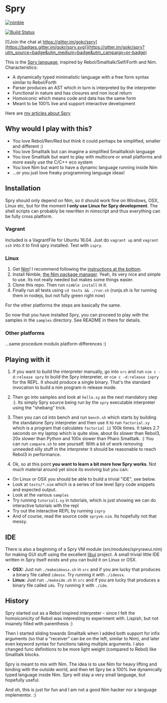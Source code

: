# Spry

[![nimble](https://raw.githubusercontent.com/yglukhov/nimble-tag/master/nimble_js.png)](https://github.com/yglukhov/nimble-tag)

[![Build Status](https://travis-ci.org/gokr/spry.svg?branch=master)](https://travis-ci.org/gokr/spry)

[![Join the chat at https://gitter.im/gokr/spry](https://badges.gitter.im/gokr/spry.svg)](https://gitter.im/gokr/spry?utm_source=badge&utm_medium=badge&utm_campaign=pr-badge)


This is the [Spry language](http://sprylang.org), inspired by Rebol/Smalltalk/Self/Forth and Nim. Characteristics:

* A dynamically typed minimalistic language with a free form syntax similar to Rebol/Forth
* Parser produces an AST which in turn is interpreted by the interpreter
* Functional in nature and has closures and non local return
* Homoiconic which means code and data has the same form
* Meant to be 100% live and support interactive development

Here are [my articles about Spry](http://goran.krampe.se/category/spry)

## Why would I play with this?

* You love Rebol/Ren/Red but think it could perhaps be simplified, smaller and different :)
* You love Smalltalk but can imagine a simplified Smalltalkish language 
* You love Smalltalk but want to play with multicore or small platforms and more easily use the C/C++ eco system
* You love Nim but want to have a dynamic language running inside Nim
* ...or you just love freaky programming language ideas!

## Installation

Spry should only depend on Nim, so it should work fine on Windows, OSX, Linux etc, but
for the moment **I only use Linux for Spry development**. The shell scripts can probably be rewritten
in nimscript and thus everything can be fully cross platform.

### Vagrant
Included is a VagrantFile for Ubuntu 16.04. Just do `vagrant up` and `vagrant ssh` into it to find spry installed. Test with `ispry`.

### Linux
1. Get [Nim](http://www.nim-lang.org)! I recommend following the [instructions at the bottom](http://nim-lang.org/download.html).
2. Install Nimble, [the Nim package manager](https://github.com/nim-lang/nimble). Yeah, its very nice and simple to use. Its not really needed but makes some things easier.
3. Clone this repo. Then run `nimble install` in it.
4. Finally run all tests using `cd tests && ./run.sh` (runjs.sh is for running them in nodejs, but not fully green right now)

For the other platforms the steps are basically the same.

So now that you have installed Spry, you can proceed to play with the samples in the `samples` directory.
See README in there for details.

### Other platforms

...same procedure modulo platform differences :)


## Playing with it

1. If you want to build the interpreter manually, go into `src` and run
`nim c -d:release spry` to build the Spry interpreter, or `nim c -d:release ispry` for the REPL. It should produce a single binary.
That's the standard invocation to build a nim program in release mode.

2. Then go into samples and look at `hello.sy` as the next mandatory step :).
Its simply Spry source being run by the `spry` executable interpreter using the "shebang" trick.

4. Then you can cd into bench and run `bench.sh` which starts by building the standalone Spry interpreter
and then use it to run `factorial.sy` which is a program that calculates `factorial 12`
100k times. It takes 2.7 seconds on my laptop which is quite slow, about 6x slower than
Rebol3, 20x slower than Python and 100x slower than Pharo Smalltalk. :) You can run `compare.sh`
to see yourself. With a bit of work removing unneeded silly stuff in the interpreter it should
be reasonable to reach Rebol3 in performance.

4. Ok, so at this point **you want to learn a bit more how Spry works**. Not much material around yet since its evolving but you can:

* On Linux or OSX you should be able to build a trivial "IDE", see below.
* Look at `tests/*.nim` which is a series of low level Spry code snippets and expected output.
* Look at the various `samples`
* Try running `tutorial1.sy` in tutorials, which is just showing we can do interactive tutorials with the repl
* Try out the interactive REPL by running `ispry`
* And of course, read the source code `spryvm.nim`. Its hopefully not that messy.

## IDE
There is also a beginning of a Spry VM module (src/modules/spryrawui.nim) for making GUI stuff using the excellent [libui](http://github.com/andlabs/libui) project. A small trivial little IDE written in Spry itself exists and you can build it on Linux or OSX.

* **OSX:** Just run `./makeideosx.sh` in `src` and if you are lucky that produces a binary file called `ideosx`. Try running it with `./ideosx`.
* **Linux:** Just run `./makeide.sh` in `src` and if you are lucky that produces a binary file called `ide`. Try running it with `./ide`.

## History
Spry started out as a Rebol inspired interpreter - since I felt the homoiconicity
of Rebol was interesting to experiment with. Lispish, but not insanely filled
with parenthesis :)

Then I started sliding towards Smalltalk when I added both support for infix
arguments (so that a "receiver" can be on the left, similar to Nim), and later
even keyword syntax for functions taking multiple arguments. I also changed func
definitions to be more light weight (compared to Rebol) like Smalltalk blocks.

Spry is meant to mix with Nim. The idea is to use Nim for heavy lifting and binding
with the outside world, and then let Spry be a 100% live dynamically typed
language inside Nim. Spry will stay a very small language, but hopefully useful.

And oh, this is just for fun and I am not a good Nim hacker nor a language
implementor. :)
